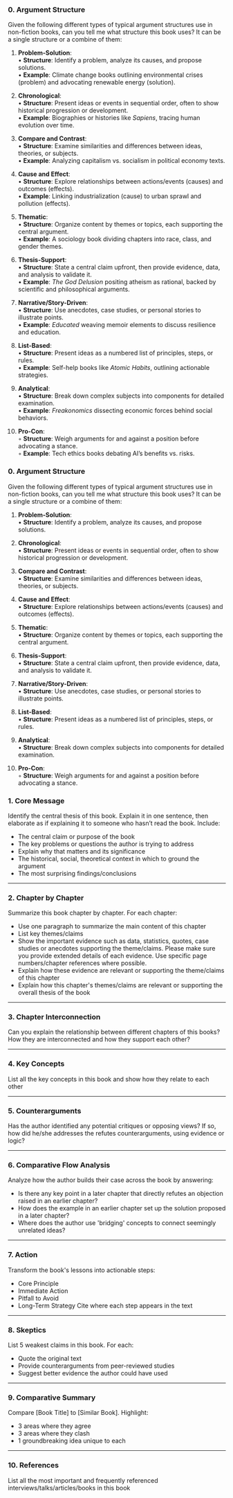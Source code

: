 
### 0. Argument Structure

Given the following different types of typical argument structures use in non-fiction books, can you tell me what structure this book uses? It can be a single structure or a combine of them:

1. **Problem-Solution**:  
   • **Structure**: Identify a problem, analyze its causes, and propose solutions.  
   • **Example**: Climate change books outlining environmental crises (problem) and advocating renewable energy (solution).

2. **Chronological**:  
   • **Structure**: Present ideas or events in sequential order, often to show historical progression or development.  
   • **Example**: Biographies or histories like *Sapiens*, tracing human evolution over time.

3. **Compare and Contrast**:  
   • **Structure**: Examine similarities and differences between ideas, theories, or subjects.  
   • **Example**: Analyzing capitalism vs. socialism in political economy texts.

4. **Cause and Effect**:  
   • **Structure**: Explore relationships between actions/events (causes) and outcomes (effects).  
   • **Example**: Linking industrialization (cause) to urban sprawl and pollution (effects).

5. **Thematic**:  
   • **Structure**: Organize content by themes or topics, each supporting the central argument.  
   • **Example**: A sociology book dividing chapters into race, class, and gender themes.

6. **Thesis-Support**:  
   • **Structure**: State a central claim upfront, then provide evidence, data, and analysis to validate it.  
   • **Example**: *The God Delusion* positing atheism as rational, backed by scientific and philosophical arguments.

7. **Narrative/Story-Driven**:  
   • **Structure**: Use anecdotes, case studies, or personal stories to illustrate points.  
   • **Example**: *Educated* weaving memoir elements to discuss resilience and education.

8. **List-Based**:  
   • **Structure**: Present ideas as a numbered list of principles, steps, or rules.  
   • **Example**: Self-help books like *Atomic Habits*, outlining actionable strategies.

9. **Analytical**:  
   • **Structure**: Break down complex subjects into components for detailed examination.  
   • **Example**: *Freakonomics* dissecting economic forces behind social behaviors.

10. **Pro-Con**:  
    ◦ **Structure**: Weigh arguments for and against a position before advocating a stance.  
    ◦ **Example**: Tech ethics books debating AI’s benefits vs. risks.

### 0. Argument Structure

Given the following different types of typical argument structures use in non-fiction books, can you tell me what structure this book uses? It can be a single structure or a combine of them:

1. **Problem-Solution**:  
   • **Structure**: Identify a problem, analyze its causes, and propose solutions.  

2. **Chronological**:  
   • **Structure**: Present ideas or events in sequential order, often to show historical progression or development.  

3. **Compare and Contrast**:  
   • **Structure**: Examine similarities and differences between ideas, theories, or subjects.  

4. **Cause and Effect**:  
   • **Structure**: Explore relationships between actions/events (causes) and outcomes (effects).  

5. **Thematic**:  
   • **Structure**: Organize content by themes or topics, each supporting the central argument.  

6. **Thesis-Support**:  
   • **Structure**: State a central claim upfront, then provide evidence, data, and analysis to validate it.  

7. **Narrative/Story-Driven**:  
   • **Structure**: Use anecdotes, case studies, or personal stories to illustrate points.  

8. **List-Based**:  
   • **Structure**: Present ideas as a numbered list of principles, steps, or rules.  

9. **Analytical**:  
   • **Structure**: Break down complex subjects into components for detailed examination.  

10. **Pro-Con**:  
    ◦ **Structure**: Weigh arguments for and against a position before advocating a stance.  

### 1. Core Message

Identify the central thesis of this book. Explain it in one sentence, then elaborate as if explaining it to someone who hasn’t read the book. Include:
* The central claim or purpose of the book
* The key problems or questions the author is trying to address
* Explain why that matters and its significance
* The historical, social, theoretical context in which to ground the argument
* The most surprising findings/conclusions

---
### 2. Chapter by Chapter

Summarize this book chapter by chapter. For each chapter:
* Use one paragraph to summarize the main content of this chapter
* List key themes/claims
* Show the important evidence such as data, statistics, quotes, case studies or anecdotes supporting the theme/claims. Please make sure you provide extended details of each evidence. Use specific page numbers/chapter references where possible.
* Explain how these evidence are relevant or supporting the theme/claims of this chapter
* Explain how this chapter's themes/claims are relevant or supporting the overall thesis of the book

---
### 3. Chapter Interconnection  

Can you explain the relationship between different chapters of this books? How they are interconnected and how they support each other?

---
### 4. Key Concepts

List all the key concepts in this book and show how they relate to each other

---
### 5. Counterarguments

Has the author identified any potential critiques or opposing views? If so, how did he/she addresses the refutes counterarguments, using evidence or logic?

---
### 6. Comparative Flow Analysis  

Analyze how the author builds their case across the book by answering:  

* Is there any key point in a later chapter that directly refutes an objection raised in an earlier chapter?
* How does the example in an earlier chapter set up the solution proposed in a later chapter?  
* Where does the author use 'bridging' concepts to connect seemingly unrelated ideas?

---
### 7. Action

Transform the book's lessons into actionable steps:  
* Core Principle 
* Immediate Action 
* Pitfall to Avoid   
* Long-Term Strategy
Cite where each step appears in the text

---
### 8. Skeptics

List 5 weakest claims in this book. For each:
* Quote the original text  
* Provide counterarguments from peer-reviewed studies  
* Suggest better evidence the author could have used

---
### 9. Comparative Summary

Compare [Book Title] to [Similar Book]. Highlight:
* 3 areas where they agree  
* 3 areas where they clash  
* 1 groundbreaking idea unique to each

---

### 10. References

List all the most important and frequently referenced interviews/talks/articles/books in this book